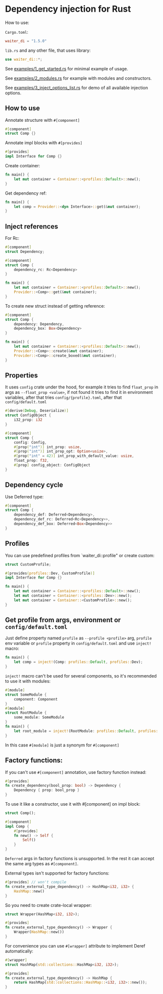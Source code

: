 # Dependency injection for Rust

How to use:

`Cargo.toml`:
```toml
waiter_di = "1.5.0"
```
`lib.rs` and any other file, that uses library:
```rust
use waiter_di::*;
```

See 
[examples/1_get_started.rs](https://github.com/dmitryb-dev/waiter/blob/master/examples/1_get_started.rs) 
for minimal example of usage.

See 
[examples/2_modules.rs](https://github.com/dmitryb-dev/waiter/blob/master/examples/2_modules.rs) 
for example with modules and constructors.

See 
[examples/3_inject_options_list.rs](https://github.com/dmitryb-dev/waiter/blob/master/examples/3_inject_options_list.rs) 
for demo of all available injection options.

## How to use

Annotate structure with `#[component]`

```rust
#[component]
struct Comp {}
```

Annotate impl blocks with `#[provides]`

```rust
#[provides]
impl Interface for Comp {}
```

Create container:

```rust
fn main() {
    let mut container = Container::<profiles::Default>::new();
}
```

Get dependency ref:

```rust
fn main() {
    let comp = Provider::<dyn Interface>::get(&mut container);
}
```

## Inject references

For Rc:

```rust
#[component]
struct Dependency;

#[component]
struct Comp {
    dependency_rc: Rc<Dependency>
}

fn main() {
    let mut container = Container::<profiles::Default>::new();
    Provider::<Comp>::get(&mut container);
}
```

To create new struct instead of getting reference:

```rust
#[component]
struct Comp {
    dependency: Dependency,
    dependency_box: Box<Dependency>
}

fn main() {
    let mut container = Container::<profiles::Default>::new();
    Provider::<Comp>::create(&mut container);
    Provider::<Comp>::create_boxed(&mut container);
}
```

## Properties

It uses `config` crate under the hood, for example it tries to find `float_prop` 
in args as `--float_prop <value>`, if not found it tries to find it in environment variables, 
after that tries `config/{profile}.toml`, after that `config/default.toml`

```rust
#[derive(Debug, Deserialize)]
struct ConfigObject {
    i32_prop: i32
}

#[component]
struct Comp {
    config: Config,
    #[prop("int")] int_prop: usize,
    #[prop("int")] int_prop_opt: Option<usize>,
    #[prop("int" = 42)] int_prop_with_default_value: usize,
    float_prop: f32,
    #[prop] config_object: ConfigObject
}
```

## Dependency cycle

Use Deferred type:

```rust
#[component]
struct Comp {
    dependency_def: Deferred<Dependency>,
    dependency_def_rc: Deferred<Rc<Dependency>>,
    dependency_def_box: Deferred<Box<Dependency>>
}
```

## Profiles

You can use predefined profiles from `waiter_di::profile" or create custom:

```rust
struct CustomProfile;

#[provides(profiles::Dev, CustomProfile)]
impl Interface for Comp {}

fn main() {
    let mut container = Container::<profiles::Default>::new();
    let mut container = Container::<profiles::Dev>::new();
    let mut container = Container::<CustomProfile>::new();
}
```

## Get profile from args, environment or `config/default.toml`

Just define property named `profile` as `--profile <profile>` arg, `profile` env variable or 
`profile` property in `config/default.toml` and use `inject!` macro:

```rust
fn main() {
    let comp = inject!(Comp: profiles::Default, profiles::Dev);
}
```

`inject!` macro can't be used for several components, so it's recommended to use it with modules:

```rust
#[module]
struct SomeModule {
    component: Component
}
#[module]
struct RootModule {
    some_module: SomeModule
}
fn main() {
    let root_module = inject!(RootModule: profiles::Default, profiles::Dev);
}
```

In this case `#[module]` is just a synonym for `#[component]`

## Factory functions:

If you can't use `#[component]` annotation, use factory function instead:

```rust
#[provides]
fn create_dependency(bool_prop: bool) -> Dependency {
    Dependency { prop: bool_prop }
}
```

To use it like a constructor, use it with #[component] on impl block:

```rust
struct Comp();

#[component]
impl Comp {
    #[provides]
    fn new() -> Self {
        Self()
    }
}
```

`Deferred` args in factory functions is unsupported. In the rest it can accept 
the same arg types as `#[component]`.

External types isn't supported for factory functions:

```rust
#[provides] // won't compile
fn create_external_type_dependency() -> HashMap<i32, i32> {
    HashMap::new()
}
```

So you need to create crate-local wrapper:

```rust
struct Wrapper(HashMap<i32, i32>);

#[provides]
fn create_external_type_dependency() -> Wrapper {
    Wrapper(HashMap::new())
}
```

For convenience you can use `#[wrapper]` attribute to implement Deref automatically:

```rust
#[wrapper]
struct HashMap(std::collections::HashMap<i32, i32>);

#[provides]
fn create_external_type_dependency() -> HashMap {
    return HashMap(std::collections::HashMap::<i32, i32>::new());
}
```